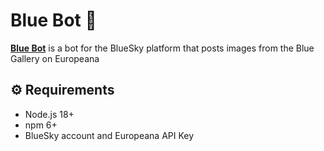 # Blue Bot 🌊

**[Blue Bot](https://bsky.app/profile/europeana-blues.bsky.social)** is a bot for the BlueSky platform that posts images from the Blue Gallery on Europeana

## ⚙️ Requirements
- Node.js 18+
- npm 6+
- BlueSky account and Europeana API Key
